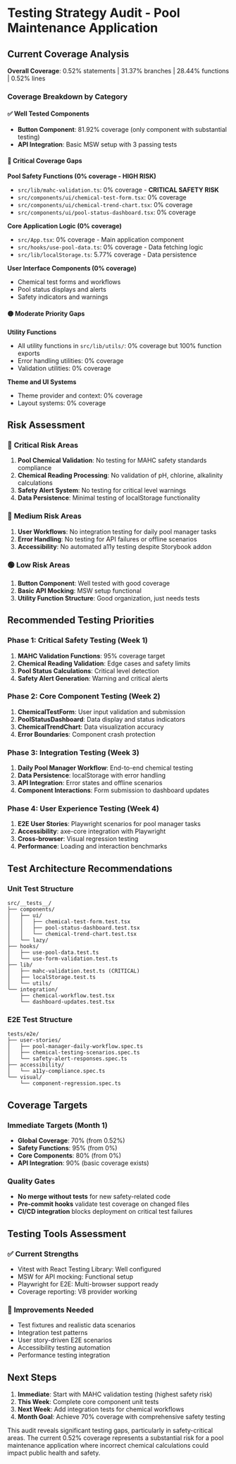 # Testing Strategy Audit - Pool Maintenance Application

## Current Coverage Analysis

**Overall Coverage**: 0.52% statements | 31.37% branches | 28.44% functions | 0.52% lines

### Coverage Breakdown by Category

#### ✅ **Well Tested Components**
- **Button Component**: 81.92% coverage (only component with substantial testing)
- **API Integration**: Basic MSW setup with 3 passing tests

#### 🔴 **Critical Coverage Gaps**

**Pool Safety Functions (0% coverage - HIGH RISK)**
- `src/lib/mahc-validation.ts`: 0% coverage - **CRITICAL SAFETY RISK**
- `src/components/ui/chemical-test-form.tsx`: 0% coverage 
- `src/components/ui/chemical-trend-chart.tsx`: 0% coverage
- `src/components/ui/pool-status-dashboard.tsx`: 0% coverage

**Core Application Logic (0% coverage)**
- `src/App.tsx`: 0% coverage - Main application component
- `src/hooks/use-pool-data.ts`: 0% coverage - Data fetching logic
- `src/lib/localStorage.ts`: 5.77% coverage - Data persistence

**User Interface Components (0% coverage)**
- Chemical test forms and workflows
- Pool status displays and alerts
- Safety indicators and warnings

#### 🟡 **Moderate Priority Gaps**

**Utility Functions**
- All utility functions in `src/lib/utils/`: 0% coverage but 100% function exports
- Error handling utilities: 0% coverage
- Validation utilities: 0% coverage

**Theme and UI Systems**
- Theme provider and context: 0% coverage
- Layout systems: 0% coverage

## Risk Assessment

### 🚨 **Critical Risk Areas**

1. **Pool Chemical Validation**: No testing for MAHC safety standards compliance
2. **Chemical Reading Processing**: No validation of pH, chlorine, alkalinity calculations
3. **Safety Alert System**: No testing for critical level warnings
4. **Data Persistence**: Minimal testing of localStorage functionality

### 🔶 **Medium Risk Areas**

1. **User Workflows**: No integration testing for daily pool manager tasks
2. **Error Handling**: No testing for API failures or offline scenarios
3. **Accessibility**: No automated a11y testing despite Storybook addon

### 🟢 **Low Risk Areas**

1. **Button Component**: Well tested with good coverage
2. **Basic API Mocking**: MSW setup functional
3. **Utility Function Structure**: Good organization, just needs tests

## Recommended Testing Priorities

### Phase 1: Critical Safety Testing (Week 1)
1. **MAHC Validation Functions**: 95% coverage target
2. **Chemical Reading Validation**: Edge cases and safety limits
3. **Pool Status Calculations**: Critical level detection
4. **Safety Alert Generation**: Warning and critical alerts

### Phase 2: Core Component Testing (Week 2)
1. **ChemicalTestForm**: User input validation and submission
2. **PoolStatusDashboard**: Data display and status indicators
3. **ChemicalTrendChart**: Data visualization accuracy
4. **Error Boundaries**: Component crash protection

### Phase 3: Integration Testing (Week 3)
1. **Daily Pool Manager Workflow**: End-to-end chemical testing
2. **Data Persistence**: localStorage with error handling
3. **API Integration**: Error states and offline scenarios
4. **Component Interactions**: Form submission to dashboard updates

### Phase 4: User Experience Testing (Week 4)
1. **E2E User Stories**: Playwright scenarios for pool manager tasks
2. **Accessibility**: axe-core integration with Playwright
3. **Cross-browser**: Visual regression testing
4. **Performance**: Loading and interaction benchmarks

## Test Architecture Recommendations

### Unit Test Structure
```
src/__tests__/
├── components/
│   ├── ui/
│   │   ├── chemical-test-form.test.tsx
│   │   ├── pool-status-dashboard.test.tsx
│   │   └── chemical-trend-chart.test.tsx
│   └── lazy/
├── hooks/
│   ├── use-pool-data.test.ts
│   └── use-form-validation.test.ts
├── lib/
│   ├── mahc-validation.test.ts (CRITICAL)
│   ├── localStorage.test.ts
│   └── utils/
└── integration/
    ├── chemical-workflow.test.tsx
    └── dashboard-updates.test.tsx
```

### E2E Test Structure
```
tests/e2e/
├── user-stories/
│   ├── pool-manager-daily-workflow.spec.ts
│   ├── chemical-testing-scenarios.spec.ts
│   └── safety-alert-responses.spec.ts
├── accessibility/
│   └── a11y-compliance.spec.ts
└── visual/
    └── component-regression.spec.ts
```

## Coverage Targets

### Immediate Targets (Month 1)
- **Global Coverage**: 70% (from 0.52%)
- **Safety Functions**: 95% (from 0%)
- **Core Components**: 80% (from 0%)
- **API Integration**: 90% (basic coverage exists)

### Quality Gates
- **No merge without tests** for new safety-related code
- **Pre-commit hooks** validate test coverage on changed files
- **CI/CD integration** blocks deployment on critical test failures

## Testing Tools Assessment

### ✅ **Current Strengths**
- Vitest with React Testing Library: Well configured
- MSW for API mocking: Functional setup
- Playwright for E2E: Multi-browser support ready
- Coverage reporting: V8 provider working

### 🔧 **Improvements Needed**
- Test fixtures and realistic data scenarios
- Integration test patterns
- User story-driven E2E scenarios
- Accessibility testing automation
- Performance testing integration

## Next Steps

1. **Immediate**: Start with MAHC validation testing (highest safety risk)
2. **This Week**: Complete core component unit tests
3. **Next Week**: Add integration tests for chemical workflows
4. **Month Goal**: Achieve 70% coverage with comprehensive safety testing

This audit reveals significant testing gaps, particularly in safety-critical areas. The current 0.52% coverage represents a substantial risk for a pool maintenance application where incorrect chemical calculations could impact public health and safety.